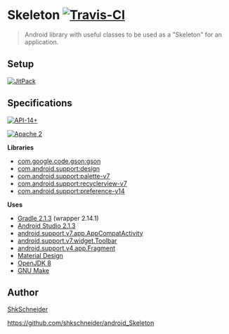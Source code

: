 Skeleton [![Travis-CI](https://travis-ci.org/shkschneider/android_Skeleton.svg?branch=master)](https://travis-ci.org/shkschneider/android_Skeleton)
========

> Android library with useful classes to be used as a "Skeleton" for an application.

Setup
-----

[![JitPack](https://jitpack.io/v/com.github.shkschneider/android_Skeleton.svg)](https://jitpack.io/#shkschneider/android_Skeleton/5.4.2)

Specifications
--------------

[![API-14+](https://img.shields.io/badge/API-14+-blue.svg?style=flat)](https://developer.android.com/reference/android/os/Build.VERSION_CODES.html#ICE_CREAM_SANDWICH)

[![Apache 2](https://img.shields.io/badge/license-Apache%202-blue.svg?style=flat)](https://raw.githubusercontent.com/shkschneider/android_Skeleton/master/LICENSE)

**Libraries**

- [com.google.code.gson:gson](https://github.com/google/gson)
- [com.android.support:design](https://developer.android.com/topic/libraries/support-library/features.html#design)
- [com.android.support:palette-v7](https://developer.android.com/topic/libraries/support-library/features.html#v7-palette)
- [com.android.support:recyclerview-v7](https://developer.android.com/topic/libraries/support-library/features.html#v7-recyclerview)
- [com.android.support:preference-v14](https://developer.android.com/topic/libraries/support-library/features.html#v14-preference)

**Uses**

- [Gradle 2.1.3](http://tools.android.com/tech-docs/new-build-system) (wrapper 2.14.1)
- [Android Studio 2.1.3](https://developer.android.com/sdk/index.html)
- [android.support.v7.app.AppCompatActivity](https://developer.android.com/reference/android/support/v7/app/AppCompatActivity.html)
- [android.support.v7.widget.Toolbar](https://developer.android.com/reference/android/support/v7/widget/Toolbar.html)
- [android.support.v4.app.Fragment](https://developer.android.com/reference/android/support/v4/app/Fragment.html)
- [Material Design](http://www.google.com/design/spec/material-design/introduction.html)
- [OpenJDK 8](http://openjdk.java.net/projects/jdk8/)
- [GNU Make](https://www.gnu.org/software/make/manual/make.html)

Author
------

[ShkSchneider](https://shkschneider.github.io)

https://github.com/shkschneider/android_Skeleton
